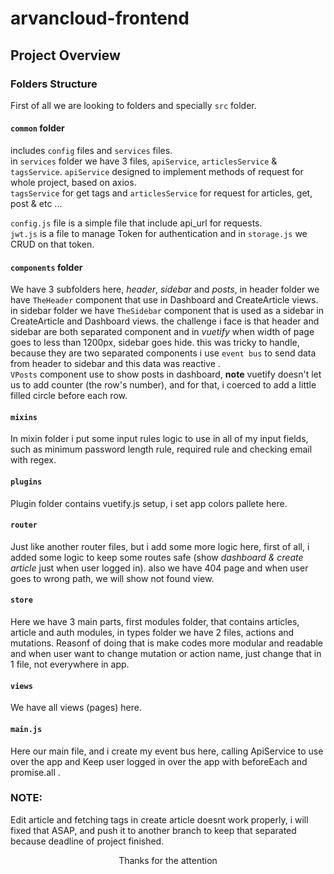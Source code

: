 # arvancloud-frontend

## Project Overview

### Folders Structure
First of all we are looking to folders and specially `src` folder.   
#### `common` folder

includes `config` files and `services` files.   
in `services` folder we have 3 files, `apiService`, `articlesService` & `tagsService`. `apiService` designed to implement methods of request for whole project, based on axios.   
`tagsService` for get tags and `articlesService` for request for articles, get, post & etc ...   

`config.js` file is a simple file that include api_url for requests.    
`jwt.js` is a file to manage Token for authentication and in `storage.js` we CRUD on that token.    

#### `components` folder
We have 3 subfolders here, *header*, *sidebar* and *posts*, in header folder we have `TheHeader` component that use in Dashboard and CreateArticle views. in sidebar folder we have `TheSidebar` component that is used as a sidebar in CreateArticle and Dashboard views. the challenge i face is that header and sidebar are both separated component and in *vuetify* when width of page goes to less than 1200px, sidebar goes hide. this was tricky to handle, because they are two separated components i use `event bus` to send data from header to sidebar and this data was reactive .   
`VPosts` component use to show posts in dashboard, **note** vuetify doesn't let us to add counter (the row's number), and for that, i coerced to add a little filled circle before each row.    

#### `mixins`   
In mixin folder i put some input rules logic to use in all of my input fields, such as minimum password length rule, required rule and checking email with regex.    

#### `plugins`   
Plugin folder contains vuetify.js setup, i set app colors pallete here.    

#### `router`
Just like another router files, but i add some more logic here, first of all, i added some logic to keep some routes safe (show *dashboard & create article* just when user logged in). also we have 404 page and when user goes to wrong path, we will show not found view.

#### `store`    
Here we have 3 main parts, first modules folder, that contains articles, article and auth modules, in types folder we have 2 files, actions and mutations. Reasonf of doing that is make codes more modular and readable and when user want to change mutation or action name, just change that in 1 file, not everywhere in app.    

#### `views`   
We have all views (pages) here.    

#### `main.js`    
Here our main file, and i create my event bus here, calling ApiService to use over the app and Keep user logged in over the app with beforeEach and promise.all .    


### NOTE:   
Edit article and fetching tags in create article doesnt work properly, i will fixed that ASAP, and push it to another branch to keep that separated because deadline of project finished.


<p align="center">Thanks for the attention</p>
